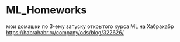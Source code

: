 # ML_Homeworks
мои домашки по 3-ему запуску открытого курса ML на Хабрахабр https://habrahabr.ru/company/ods/blog/322626/
